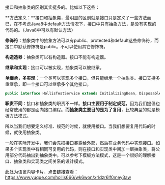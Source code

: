 接口和抽象类的区别其实挺多的。比如以下这些：

**方法定义：**接口和抽象类，最明显的区别就是接口只是定义了一些方法而已，在不考虑Java8中default方法情况下，接口中只有抽象方法，是没有实现的代码的。（Java8中可以有默认方法）

**修饰符**：抽象类中的抽象方法可以有public、protected和default这些修饰符，而接口中默认修饰符是public。不可以使用其它修饰符。

**构造造器**：抽象类可以有构造器。接口不能有构造器。

**继承和实现**：接口可以被实现，抽象类可以被继承。

**单继承，多实现**：一个类可以实现多个接口，但只能继承一个抽象类。接口支持多重继承，即一个接口可以继承多个其他接口。

```java
public interface HollisTestService extends InitializingBean, DisposableBean {}
```

**职责不同**：接口和抽象类的职责不一样。**接口主要用于制定规范**，因为我们提倡也经常使用的都是面向接口编程。**而抽象类主要目的是为了复用**，比较典型的就是模板方法模式。

所以当我们想要定义标准、规范的时候，就使用接口。当我们想要复用代码的时候，就使用抽象类。

一般在实际开发中，我们会先把接口暴露给外部，然后在业务代码中实现接口。如果多个实现类中有相同可复用的代码，则在接口和实现类中间加一层抽象类，将公用部分代码抽出到抽象类中。可以参考下模板方法模式，这是一个很好的理解接口、抽象类和实现类之间关系的设计模式。



此处为语雀内容卡片，点击链接查看：https://www.yuque.com/hollis666/wk6won/xrldzr6lf0mey3aw